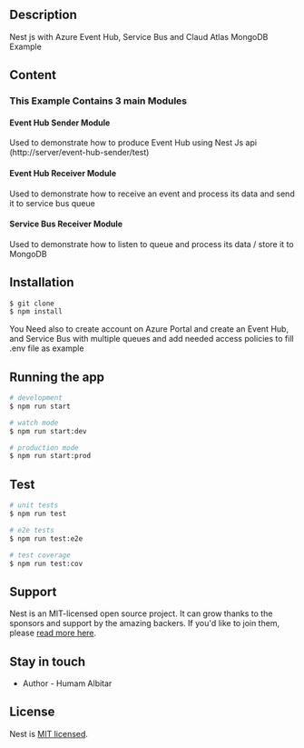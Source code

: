 
## Description

Nest js with Azure Event Hub, Service Bus and Claud Atlas MongoDB Example

## Content

### This Example Contains 3 main Modules 
#### Event Hub Sender Module
Used to demonstrate how to produce Event Hub using Nest Js api (http://server/event-hub-sender/test)
#### Event Hub Receiver Module
Used to demonstrate how to receive an event and process its data and send it to service bus queue
#### Service Bus Receiver Module
Used to demonstrate how to listen to queue and process its data / store it to MongoDB 

## Installation

```bash
$ git clone
$ npm install
```
You Need also to create account on Azure Portal and create an Event Hub, and Service Bus with multiple queues and add needed access policies to fill .env file as example
## Running the app

```bash
# development
$ npm run start

# watch mode
$ npm run start:dev

# production mode
$ npm run start:prod
```

## Test

```bash
# unit tests
$ npm run test

# e2e tests
$ npm run test:e2e

# test coverage
$ npm run test:cov
```

## Support

Nest is an MIT-licensed open source project. It can grow thanks to the sponsors and support by the amazing backers. If you'd like to join them, please [read more here](https://docs.nestjs.com/support).

## Stay in touch

- Author - Humam Albitar

## License

Nest is [MIT licensed](LICENSE).
